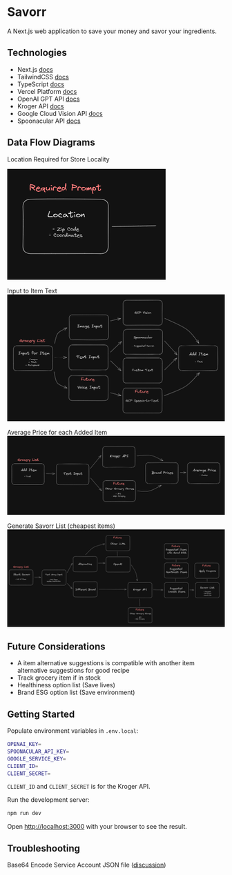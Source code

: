 # Savorr

A Next.js web application to save your money and savor your ingredients.

## Technologies
- Next.js [docs](https://nextjs.org/docs)
- TailwindCSS [docs](https://tailwindcss.com/docs/installation)
- TypeScript [docs](https://www.typescriptlang.org/docs/)
- Vercel Platform [docs](https://vercel.com/docs)
- OpenAI GPT API [docs](https://platform.openai.com/docs/api-reference)
- Kroger API [docs](https://developer.kroger.com/reference#section/Authentication)
- Google Cloud Vision API [docs](https://cloud.google.com/vision/docs)
- Spoonacular API [docs](https://spoonacular.com/food-api/docs#Ingredient-Search)

## Data Flow Diagrams

Location Required for Store Locality

![Diagram 2](https://github.com/savorr-org/.github/blob/main/assets/diagram-2.png)

Input to Item Text
![Diagram 1](https://github.com/savorr-org/.github/blob/main/assets/diagram-1.png)

Average Price for each Added Item
![Diagram 3](https://github.com/savorr-org/.github/blob/main/assets/diagram-3.png)

Generate Savorr List (cheapest items)
![Diagram 4](https://github.com/savorr-org/.github/blob/main/assets/diagram-4.png)

## Future Considerations
- A item alternative suggestions is compatible with another item alternative suggestions for good recipe
- Track grocery item if in stock
- Healthiness option list (Save lives)
- Brand ESG option list (Save environment)

## Getting Started

Populate environment variables in `.env.local`:
```bash
OPENAI_KEY=
SPOONACULAR_API_KEY=
GOOGLE_SERVICE_KEY=
CLIENT_ID=
CLIENT_SECRET=
```

`CLIENT_ID` and `CLIENT_SECRET` is for the Kroger API.

Run the development server:

```bash
npm run dev
```

Open [http://localhost:3000](http://localhost:3000) with your browser to see the result.

## Troubleshooting

Base64 Encode Service Account JSON file ([discussion](https://github.com/orgs/vercel/discussions/219))

